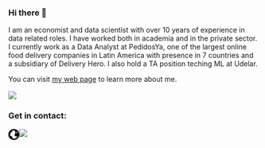 ### Hi there 👋  

I am an economist and data scientist with over 10 years of experience in data related roles. I have worked both in academia and in the private sector. I currently work as a Data Analyst at PedidosYa, one of the largest online food delivery companies in Latin America with presence in 7 countries and a subsidiary of Delivery Hero. I also hold a TA position teching ML at Udelar.

You can visit [my web page](https://danielczarnievicz.netlify.app/portfolio/) to learn more about me.

<!--
<a href="https://github.com/daczarne/daczarne">
  <img align="center" src="https://github-readme-stats.vercel.app/api?username=daczarne&hide=stars,prs&count_private=true&show_icons=true&theme=radical&include_all_commits=true&custom_title=GitHub%20Stats" />
</a>
-->
<a href="https://github.com/daczarne/daczarne">
  <img align="center" src="https://github-readme-stats.vercel.app/api/top-langs/?username=daczarne&langs_count=10&layout=compact&theme=radical" />
</a>  

### Get in contact:

<a href="https://danielczarnievicz.netlify.app/portfolio">
  <img align="left" width="22px" src="https://raw.githubusercontent.com/iconic/open-iconic/master/svg/globe.svg" />
</a>  

<a href="https://twitter.com/daczarne">
  <img align="left" width="22px" src="https://cdn.jsdelivr.net/npm/simple-icons@v3/icons/twitter.svg" />
</a>  
